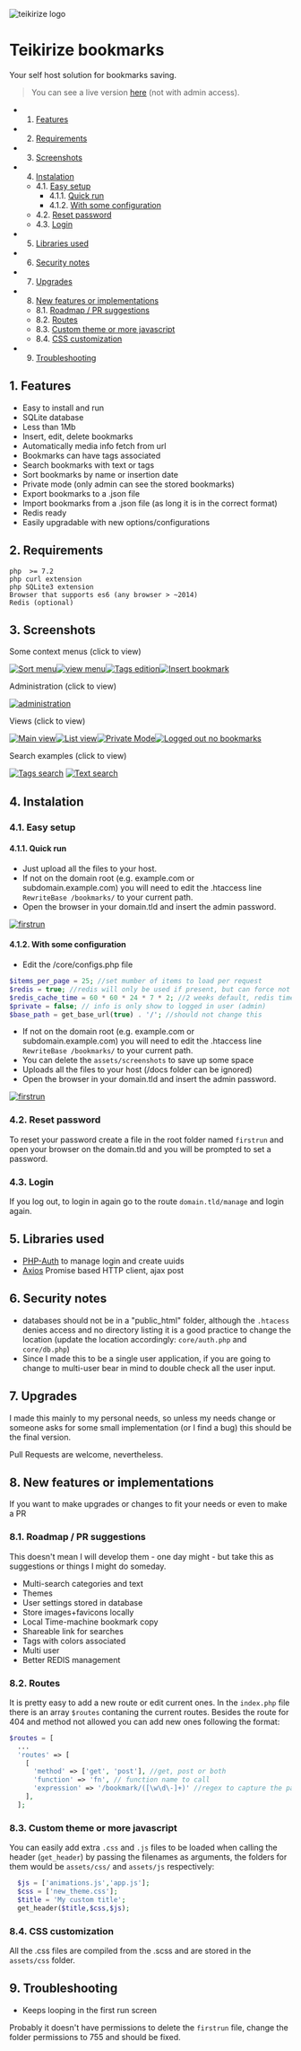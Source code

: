 ![teikirize logo](https://github.com/giventofly/teikirize-bookmarks/raw/main/assets/screenshots/teikirize.png "Teikirize")


# Teikirize bookmarks

Your self host solution for bookmarks saving.

> You can see a live version [here](https://bookmarks.josemoreira.pt) (not with admin access).


<!-- vscode-markdown-toc -->
* 1. [Features](#Features)
* 2. [Requirements](#Requirements)
* 3. [Screenshots](#Screenshots)
* 4. [Instalation](#Instalation)
	* 4.1. [Easy setup](#Easysetup)
		* 4.1.1. [Quick run](#Quickrun)
		* 4.1.2. [With some configuration](#Withsomeconfiguration)
	* 4.2. [Reset password](#Resetpassword)
	* 4.3. [Login](#Login)
* 5. [Libraries used](#Librariesused)
* 6. [Security notes](#Securitynotes)
* 7. [Upgrades](#Upgrades)
* 8. [New features or implementations](#Newfeaturesorimplementations)
	* 8.1. [Roadmap / PR suggestions](#RoadmapPRsuggestions)
	* 8.2. [Routes](#Routes)
	* 8.3. [Custom theme or more javascript](#Customthemeormorejavascript)
	* 8.4. [CSS customization](#CSScustomization)
* 9. [Troubleshooting](#Troubleshooting)

<!-- vscode-markdown-toc-config
	numbering=true
	autoSave=true
	/vscode-markdown-toc-config -->
<!-- /vscode-markdown-toc -->


##  1. <a name='Features'></a>Features

* Easy to install and run
* SQLite database
* Less than 1Mb
* Insert, edit, delete bookmarks
* Automatically media info fetch from url
* Bookmarks can have tags associated
* Search bookmarks with text or tags
* Sort bookmarks by name or insertion date
* Private mode (only admin can see the stored bookmarks)
* Export bookmarks to a .json file
* Import bookmarks from a .json file (as long it is in the correct format)
* Redis ready
* Easily upgradable with new options/configurations

##  2. <a name='Requirements'></a>Requirements

```
php  >= 7.2
php curl extension
php SQLite3 extension
Browser that supports es6 (any browser > ~2014)
Redis (optional)
```

##  3. <a name='Screenshots'></a>Screenshots


Some context menus (click to view)

[![Sort menu](https://github.com/giventofly/teikirize-bookmarks/raw/main/assets/screenshots/sort_menu-th.jpg)](https://github.com/giventofly/teikirize-bookmarks/raw/main/assets/screenshots/sort_menu.png)[![view menu](https://github.com/giventofly/teikirize-bookmarks/raw/main/assets/screenshots/view_menu-th.jpg)](https://github.com/giventofly/teikirize-bookmarks/raw/main/assets/screenshots/view_menu.png)[![Tags edition](https://github.com/giventofly/teikirize-bookmarks/raw/main/assets/screenshots/tags_edition-th.jpg)](https://github.com/giventofly/teikirize-bookmarks/raw/main/assets/screenshots/tags_edition.png)[![Insert bookmark](https://github.com/giventofly/teikirize-bookmarks/raw/main/assets/screenshots/insert_bookmark-th.jpg)](https://github.com/giventofly/teikirize-bookmarks/raw/main/assets/screenshots/insert_bookmark.png)

Administration (click to view)

[![administration](https://github.com/giventofly/teikirize-bookmarks/raw/main/assets/screenshots/administration_zone-th.jpg)](https://github.com/giventofly/teikirize-bookmarks/raw/main/assets/screenshots/administration_zone.png)


Views (click to view)

[![Main view](https://github.com/giventofly/teikirize-bookmarks/raw/main/assets/screenshots/mainview-th.jpg)](https://github.com/giventofly/teikirize-bookmarks/raw/main/assets/screenshots/mainview.png)[![List view](https://github.com/giventofly/teikirize-bookmarks/raw/main/assets/screenshots/list_view-th.jpg)](https://github.com/giventofly/teikirize-bookmarks/raw/main/assets/screenshots/list_view.png)[![Private Mode](https://github.com/giventofly/teikirize-bookmarks/raw/main/assets/screenshots/private_mode-th.jpg)](https://github.com/giventofly/teikirize-bookmarks/raw/main/assets/screenshots/private_mode.png)[![Logged out no bookmarks](https://github.com/giventofly/teikirize-bookmarks/raw/main/assets/screenshots/logged_out_nobookmarks-th.jpg)](https://github.com/giventofly/teikirize-bookmarks/raw/main/assets/screenshots/logged_out_nobookmarks.png)

Search examples (click to view)

[![Tags search](https://github.com/giventofly/teikirize-bookmarks/raw/main/assets/screenshots/tags_search-th.jpg)](https://github.com/giventofly/teikirize-bookmarks/raw/main/assets/screenshots/tags_search.png)
[![Text search](https://github.com/giventofly/teikirize-bookmarks/raw/main/assets/screenshots/text_search-th.jpg)](https://github.com/giventofly/teikirize-bookmarks/raw/main/assets/screenshots/text_search.png)


##  4. <a name='Instalation'></a>Instalation

###  4.1. <a name='Easysetup'></a>Easy setup

####  4.1.1. <a name='Quickrun'></a>Quick run

* Just upload all the files to your host.
* If not on the domain root (e.g. example.com or subdomain.example.com) you will need to edit the .htaccess line `RewriteBase /bookmarks/` to your current path.
* Open the browser in your domain.tld and insert the admin password.

[![firstrun](https://github.com/giventofly/teikirize-bookmarks/raw/main/assets/screenshots/firstrun-th.jpg)](https://github.com/giventofly/teikirize-bookmarks/raw/main/assets/screenshots/firstrun.jpg)

####  4.1.2. <a name='Withsomeconfiguration'></a>With some configuration

* Edit the /core/configs.php file

```php
$items_per_page = 25; //set mumber of items to load per request
$redis = true; //redis will only be used if present, but can force not to use.
$redis_cache_time = 60 * 60 * 24 * 7 * 2; //2 weeks default, redis timeout
$private = false; // info is only show to logged in user (admin)
$base_path = get_base_url(true) . '/'; //should not change this
```

* If not on the domain root (e.g. example.com or subdomain.example.com) you will need to edit the .htaccess line ```RewriteBase /bookmarks/``` to your current path.
* You can delete the `assets/screenshots` to save up some space
* Uploads all the files to your host (/docs folder can be ignored)
* Open the browser in your domain.tld and insert the admin password.

[![firstrun](https://github.com/giventofly/teikirize-bookmarks/raw/main/assets/screenshots/firstrun-th.jpg)](https://github.com/giventofly/teikirize-bookmarks/raw/main/assets/screenshots/firstrun.jpg)


###  4.2. <a name='Resetpassword'></a>Reset password

To reset your password create a file in the root folder named `firstrun` and open your browser on the domain.tld and you will be prompted to set a password.

###  4.3. <a name='Login'></a>Login

If you log out, to login in again go to the route `domain.tld/manage` and login again.


##  5. <a name='Librariesused'></a>Libraries used

* [PHP-Auth](https://github.com/delight-im/PHP-Auth) to manage login and create uuids
* [Axios](https://github.com/axios/axios) Promise based HTTP client, ajax post


##  6. <a name='Securitynotes'></a>Security notes

* databases should not be in a "public_html" folder, although the `.htacess` denies access and no directory listing it is a good practice to change the location (update the location accordingly: `core/auth.php` and `core/db.php`)
* Since I made this to be a single user application, if you are going to change to multi-user bear in mind to double check all the user input.

##  7. <a name='Upgrades'></a>Upgrades

I made this mainly to my personal needs, so unless my needs change or someone asks for some small implementation (or I find a bug) this should be the final version. 

Pull Requests are welcome, nevertheless.

##  8. <a name='Newfeaturesorimplementations'></a>New features or implementations

If you want to make upgrades or changes to fit your needs or even to make a PR


###  8.1. <a name='RoadmapPRsuggestions'></a>Roadmap / PR suggestions

This doesn't mean I will develop them - one day might - but take this as suggestions or things I might do someday.

* Multi-search categories and text
* Themes
* User settings stored in database
* Store images+favicons locally
* Local Time-machine bookmark copy
* Shareable link for searches
* Tags with colors associated
* Multi user
* Better REDIS management


###  8.2. <a name='Routes'></a>Routes

It is pretty easy to add a new route or edit current ones. In the `index.php` file there is an array `$routes` contaning the current routes. Besides the route for 404 and method not allowed you can add new ones following the format:

```php
$routes = [
  ...
  'routes' => [
    [
      'method' => ['get', 'post'], //get, post or both
      'function' => 'fn', // function name to call
      'expression' => '/bookmark/([\w\d\-]+)' //regex to capture the path
    ],
  ];
```

###  8.3. <a name='Customthemeormorejavascript'></a>Custom theme or more javascript

You can easily add extra `.css` and `.js` files to be loaded when calling the header (`get_header`) by passing the filenames as arguments, the folders for them would be `assets/css/` and `assets/js` respectively:

```php
  $js = ['animations.js','app.js'];
  $css = ['new_theme.css'];
  $title = 'My custom title';
  get_header($title,$css,$js);
```

###  8.4. <a name='CSScustomization'></a>CSS customization

All the .css files are compiled from the .scss and are stored in the `assets/css` folder.

##  9. <a name='Troubleshooting'></a>Troubleshooting

* Keeps looping in the first run screen

Probably it doesn't have permissions to delete the `firstrun` file, change the folder permissions to 755 and should be fixed. 